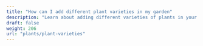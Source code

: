 ```yaml
---
title: "How can I add different plant varieties in my garden"
description: "Learn about adding different varieties of plants in your garden"
draft: false
weight: 206
url: "plants/plant-varieties"
---
```

